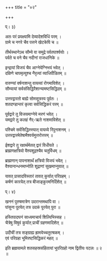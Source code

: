 +++
title = "०२"

+++

  
प्। ३)  
  
अतः परं प्रवक्ष्यामि देव्यादेशविधिं परम् ।  
ग्रामे च नगरे चैव पत्तने खेटकेपि च ॥  
  
तीर्थस्थानेऽथ सौम्ये वा समुद्रे पर्वतपार्श्वयोः ।  
पर्वते च वने चैव नदीनां राजधानिके ॥  
  
इन्द्रायां विजयं चैव आग्नेयेग्निभयं भवेत् ।  
दक्षिणे चापमृत्युश्च नैरृत्यां व्याधिपीडितम् ॥  
  
वारुण्यां वर्षनाशन्तु वायव्यां रोगमाविशेत् ।  
सौम्यायां सर्वसंसिद्धिरैशान्यामष्टसिद्धिदम् ॥  
  
उत्तरद्वारतो बाह्ये सोमसूत्रस्य पूर्वतः ।  
शतदण्डान्तरं कृत्वा सर्वसिद्धिकरं परम् ॥  
  
पूर्वद्वारे तु विजयमाग्नेये मरणं भवेत् ।  
यमद्वारे तु कलहं नैर्-ऋते नाशमाविशेत् ॥  
  
पश्चिमे सर्वसिद्धिस्स्यात् वायव्ये रिपुनाशनम् ।  
उत्तरद्वारमेतेषामैश्वर्यमुत्तरोत्तरम् ॥  
  
ईशद्वारे तु रक्षार्थमेतत् द्वारं विधीयते ।  
ब्राह्मणक्षत्रियो वैश्यशूद्रश्चैव चतुर्विधम् ॥  
  
ब्राह्मणान् पापनाशार्थं क्षत्रियो विजयं भवेत् ।  
वैश्यानान्धनमाप्नोति शूद्राणां सुखमाप्नुयात् ॥  
  
यावत् प्रासादविस्तारं तावत् कुर्यात् परिग्रहम् ।  
कर्षणं कारयेत् तत्र बीजाङ्कुरमनिर्दिशेत् ॥  
  
प्। ४)  
  
खननं पुरुषमात्रेण उदरान्तमथापि वा ।  
पांसुना पूरयेत् तत्र उदकं पूरयेत् पुरा ॥  
  
हस्तिपादघनं साध्यमाचार्य शिल्पिभिस्सह ।  
चैत्रेषु विषुवं कुर्यात् प्राचीं ग्रहणमादिशेत् ॥  
  
उदीचीं तत्र सङ्ग्राह्य ह्रामयेच्चतुरश्रकम् ।  
एवं परिग्रहा भूमिरष्टसिद्धिकरं महत् ॥  
  
इति ब्रह्मयामले शतसहस्रसंहितायां भूपरिग्रहो नाम द्वितीयः पटलः ॥ २   
॥
